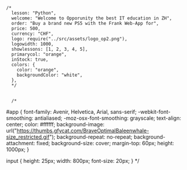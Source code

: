 <!--
    <img v-bind:src="logo" :width="logowidth" />
    <h1 :style="colors">{{ welcome }}</h1>

    <HelloWorld msg="This is Super Vue. The next level of web design framework in 2022."/>
     <h1>{{ order}} {{ price}}  {{ currency}} </h1> 

    <input v-model="welcome" />

    <br />
    <label for="lessontype">Choose your lesson for Opportunity</label>
    <br />

    <input id="lessontype" v-model="lesson" />

    <div v-if="lesson === 'HTML'">You chose HTML</div>
    <div v-else-if="lesson === 'CSS'">You chose CSS</div>
    <div v-else-if="lesson === 'PHP'">You chose PHP</div>
    <div v-else-if="lesson === 'Node JS'">You chose Node JS</div>
    <div v-else-if="lesson === 'Python'">You chose Python</div>
    <div v-else-if="lesson === 'Angular'">You chose Angular</div>
    <div v-else>You will be learning something else with us</div>

    <label
      >Select your lesson:
      <select v-model="lesson">
        <option value="PHP">PHP</option>
        <option value="CSS">CSS</option>
        <option value="HTML">HTML</option>
      </select>
    </label>

    <br />

    <button @click="inStock = !inStock">Toggle</button>

    <br />
    <p v-if="inStock">There is only one lesson left</p>
    <p v-else>Oh no 😢 all lesson for Opportunity have been booked</p>

    -->
    
    /*
      lesson: "Python",
      welcome: "Welcome to Opporunity the best IT education in ZH",
      order: "Buy a brand new PS5 with the Frank Web-App for",
      price: 500,
      currency: "CHF",
      logo: require("../src/assets/logo_op2.png"),
      logowidth: 1000,
      showlessons: [1, 2, 3, 4, 5],
      primarycol: "orange",
      inStock: true,
      colors: {
        color: "orange",
        backgroundColor: "white",
      },
      */


      /*
#app {
  font-family: Avenir, Helvetica, Arial, sans-serif;
  -webkit-font-smoothing: antialiased;
  -moz-osx-font-smoothing: grayscale;
  text-align: center;
  color: #ffffff;
  background-image: url("https://thumbs.gfycat.com/BraveOptimalBaleenwhale-size_restricted.gif");
  background-repeat: no-repeat;
  background-attachment: fixed;
  background-size: cover;
  margin-top: 60px;
  height: 1000px;
}

input {
  height: 25px;
  width: 800px;
  font-size: 20px;
}
*/